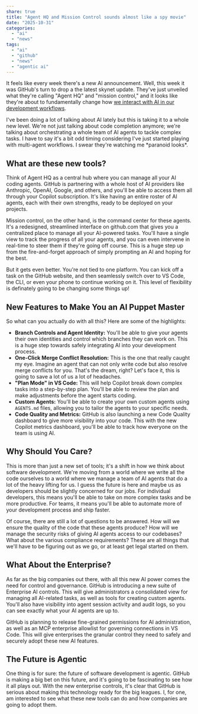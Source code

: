 ```yaml
---
share: true
title: "Agent HQ and Mission Control sounds almost like a spy movie"
date: "2025-10-31"
categories:
  - "ai"
  - "news"
tags:
  - "ai"
  - "github"
  - "news"
  - "agentic ai"
---
```


It feels like every week there's a new AI announcement. Well, this week it was GitHub's turn to drop a the latest skynet update. They've just unveiled what they're calling "Agent HQ" and "mission control," and it looks like they're about to fundamentally change how [we interact with AI in our development workflows](https://www.youtube.com/watch?v=KniyIrpTDE8).

I've been doing a lot of talking about AI lately but this is taking it to a whole new level. We're not just talking about code completion anymore; we're talking about orchestrating a whole team of AI agents to tackle complex tasks.  I have to say it's a bit odd timing considering I've just started playing with multi-agent workflows.  I swear they're watching me \*paranoid looks\*.

## What are these new tools?

Think of Agent HQ as a central hub where you can manage all your AI coding agents. GitHub is partnering with a whole host of AI providers like Anthropic, OpenAI, Google, and others, and you'll be able to access them all through your Copilot subscription. It's like having an entire roster of AI agents, each with their own strengths, ready to be deployed on your projects.

Mission control, on the other hand, is the command center for these agents. It's a redesigned, streamlined interface on github.com that gives you a centralized place to manage all your AI-powered tasks. You'll have a single view to track the progress of all your agents, and you can even intervene in real-time to steer them if they're going off course. This is a huge step up from the fire-and-forget approach of simply prompting an AI and hoping for the best.

But it gets even better. You're not tied to one platform. You can kick off a task on the GitHub website, and then seamlessly switch over to VS Code, the CLI, or even your phone to continue working on it. This level of flexibility is definately going to be changing some things up!

## New Features to Make You an AI Puppet Master

So what can you actually do with all this? Here are some of the highlights:

*   **Branch Controls and Agent Identity:** You'll be able to give your agents their own identities and control which branches they can work on. This is a huge step towards safely integrating AI into your development process.
*   **One-Click Merge Conflict Resolution:** This is the one that really caught my eye. Imagine an agent that can not only write code but also resolve merge conflicts for you. That's the dream, right?  Let's face it, this is going to save a lot of us a lot of headaches.
*   **"Plan Mode" in VS Code:** This will help Copilot break down complex tasks into a step-by-step plan. You'll be able to review the plan and make adjustments before the agent starts coding.
*   **Custom Agents:** You'll be able to create your own custom agents using `AGENTS.md` files, allowing you to tailor the agents to your specific needs.
*   **Code Quality and Metrics:** GitHub is also launching a new Code Quality dashboard to give more visibility into your code. This with the new Copilot metrics dashboard, you'll be able to track how everyone on the team is using AI.

## Why Should You Care?

This is more than just a new set of tools; it's a shift in how we think about software development. We're moving from a world where we write all the code ourselves to a world where we manage a team of AI agents that do a lot of the heavy lifting for us. I guess the future is here and maybe us as developers should be slightly concerned for our jobs.  For individual developers, this means you'll be able to take on more complex tasks and be more productive. For teams, it means you'll be able to automate more of your development process and ship faster.

Of course, there are still a lot of questions to be answered. How will we ensure the quality of the code that these agents produce? How will we manage the security risks of giving AI agents access to our codebases? What about the various compliance requirements?  These are all things that we'll have to be figuring out as we go, or at least get legal started on them.

## What About the Enterprise?

As far as the big companies out there, with all this new AI power comes the need for control and governance.  GitHub is introducing a new suite of Enterprise AI controls. This will give administrators a consolidated view for managing all AI-related tasks, as well as tools for creating custom agents. You'll also have visibility into agent session activity and audit logs, so you can see exactly what your AI agents are up to.

GitHub is planning to release fine-grained permissions for AI administration, as well as an MCP enterprise allowlist for governing connections in VS Code. This will give enterprises the granular control they need to safely and securely adopt these new AI features.

## The Future is Agentic

One thing is for sure: the future of software development is agentic. GitHub is making a big bet on this future, and it's going to be fascinating to see how it all plays out. With the new enterprise controls, it's clear that GitHub is serious about making this technology ready for the big leagues. I, for one, am interested to see what these new tools can do and how companies are going to adopt them.
